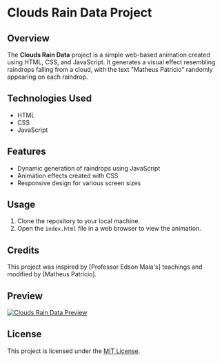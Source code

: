 # Clouds Rain Data Project

## Overview
The **Clouds Rain Data** project is a simple web-based animation created using HTML, CSS, and JavaScript. It generates a visual effect resembling raindrops falling from a cloud, with the text "Matheus Patricio" randomly appearing on each raindrop.

## Technologies Used
- HTML
- CSS
- JavaScript

## Features
- Dynamic generation of raindrops using JavaScript
- Animation effects created with CSS
- Responsive design for various screen sizes

## Usage
1. Clone the repository to your local machine.
2. Open the `index.html` file in a web browser to view the animation.

## Credits
This project was inspired by [Professor Edson Maia's] teachings and modified by [Matheus Patricio].

## Preview
[![Clouds Rain Data Preview](preview.png)](https://your-project-url.com)

## License
This project is licensed under the [MIT License](LICENSE).
